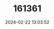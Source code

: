 ---
title: "161361"
category: "Oxynotus paradoxus"
draft: false
date: 2024-02-22 13:03:52
languages:
  Spanish; Castilian: ["Cerdo Marino Velero"]
  French: ["Humantin"]
  English: ["Sailfin Roughshark"]
---
